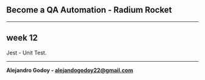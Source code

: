 ## Become a QA Automation - Radium Rocket

---

## week 12

Jest - Unit Test.

---

**Alejandro Godoy - alejandogodoy22@gmail.com**